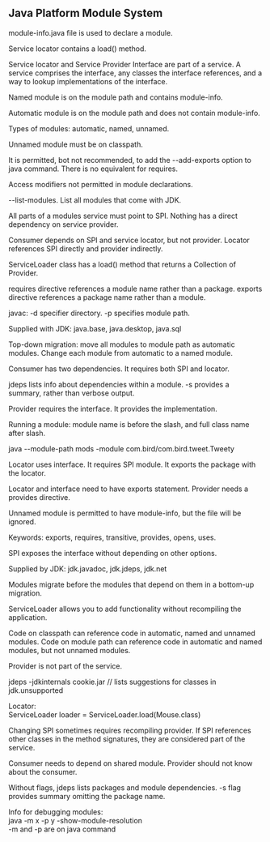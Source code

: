 ## Java Platform Module System

module-info.java file is used to declare a module.

Service locator contains a load() method.

Service locator and Service Provider Interface are part of a service. A service comprises the interface, any classes the interface references, and a way to lookup implementations of the interface.

Named module is on the module path and contains module-info.

Automatic module is on the module path and does not contain module-info.

Types of modules: automatic, named, unnamed.

Unnamed module must be on classpath.

It is permitted, bot not recommended, to add the --add-exports option to java command. There is no equivalent for requires.

Access modifiers not permitted in module declarations.

--list-modules. List all modules that come with JDK.

All parts of a modules service must point to SPI. Nothing has a direct dependency on service provider.

Consumer depends on SPI and service locator, but not provider. Locator references SPI directly and provider indirectly.

ServiceLoader class has a load() method that returns a Collection of Provider.

requires directive references a module name rather than a package. exports directive references a package name rather than a module.

javac: -d specifier directory. -p specifies module path.

Supplied with JDK: java.base, java.desktop, java.sql

Top-down migration: move all modules to module path as automatic modules. Change each module from automatic to a named module.

Consumer has two dependencies. It requires both SPI and locator.

jdeps lists info about dependencies within a module. -s provides a summary, rather than verbose output.

Provider requires the interface. It provides the implementation.

Running a module: module name is before the slash, and full class name after slash.

java --module-path mods -module com.bird/com.bird.tweet.Tweety

Locator uses interface. It requires SPI module. It exports the package with the locator.

Locator and interface need to have exports statement. Provider needs a provides directive.

Unnamed module is permitted to have module-info, but the file will be ignored.

Keywords: exports, requires, transitive, provides, opens, uses.

SPI exposes the interface without depending on other options.

Supplied by JDK: jdk.javadoc, jdk.jdeps, jdk.net

Modules migrate before the modules that depend on them in a bottom-up migration.

ServiceLoader allows you to add functionality without recompiling the application.

Code on classpath can reference code in automatic, named and unnamed modules. Code on module path can reference code in automatic and named modules, but not unnamed modules.

Provider is not part of the service.

jdeps -jdkinternals cookie.jar // lists suggestions for classes in jdk.unsupported

Locator:  
ServiceLoader<Mouse> loader = ServiceLoader.load(Mouse.class)

Changing SPI sometimes requires recompiling provider. If SPI references other classes in the method signatures, they are considered part of the service.

Consumer needs to depend on shared module. Provider should not know about the consumer.

Without flags, jdeps lists packages and module dependencies. -s flag provides summary omitting the package name.

Info for debugging modules:  
java -m x -p y -show-module-resolution  
-m and -p are on java command
